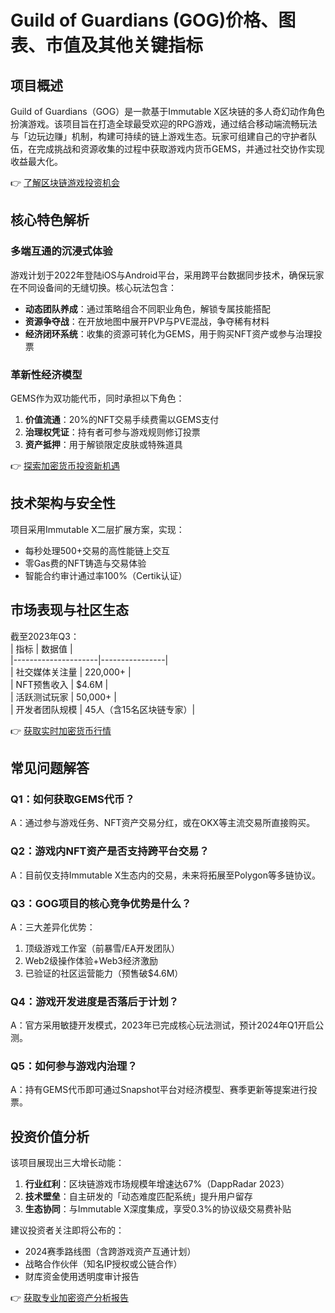 # Guild of Guardians (GOG)价格、图表、市值及其他关键指标  

## 项目概述  
Guild of Guardians（GOG）是一款基于Immutable X区块链的多人奇幻动作角色扮演游戏。该项目旨在打造全球最受欢迎的RPG游戏，通过结合移动端流畅玩法与「边玩边赚」机制，构建可持续的链上游戏生态。玩家可组建自己的守护者队伍，在完成挑战和资源收集的过程中获取游戏内货币GEMS，并通过社交协作实现收益最大化。  

👉 [了解区块链游戏投资机会](https://bit.ly/okx_welcome)  

## 核心特色解析  
### 多端互通的沉浸式体验  
游戏计划于2022年登陆iOS与Android平台，采用跨平台数据同步技术，确保玩家在不同设备间的无缝切换。核心玩法包含：  
- **动态团队养成**：通过策略组合不同职业角色，解锁专属技能搭配  
- **资源争夺战**：在开放地图中展开PVP与PVE混战，争夺稀有材料  
- **经济闭环系统**：收集的资源可转化为GEMS，用于购买NFT资产或参与治理投票  

### 革新性经济模型  
GEMS作为双功能代币，同时承担以下角色：  
1. **价值流通**：20%的NFT交易手续费需以GEMS支付  
2. **治理权凭证**：持有者可参与游戏规则修订投票  
3. **资产抵押**：用于解锁限定皮肤或特殊道具  

👉 [探索加密货币投资新机遇](https://bit.ly/okx_welcome)  

## 技术架构与安全性  
项目采用Immutable X二层扩展方案，实现：  
- 每秒处理500+交易的高性能链上交互  
- 零Gas费的NFT铸造与交易体验  
- 智能合约审计通过率100%（Certik认证）  

## 市场表现与社区生态  
截至2023年Q3：  
| 指标                | 数据值         |  
|---------------------|----------------|  
| 社交媒体关注量      | 220,000+       |  
| NFT预售收入         | $4.6M          |  
| 活跃测试玩家        | 50,000+        |  
| 开发者团队规模      | 45人（含15名区块链专家）|  

👉 [获取实时加密货币行情](https://bit.ly/okx_welcome)  

## 常见问题解答  

### Q1：如何获取GEMS代币？  
A：通过参与游戏任务、NFT资产交易分红，或在OKX等主流交易所直接购买。  

### Q2：游戏内NFT资产是否支持跨平台交易？  
A：目前仅支持Immutable X生态内的交易，未来将拓展至Polygon等多链协议。  

### Q3：GOG项目的核心竞争优势是什么？  
A：三大差异化优势：  
1. 顶级游戏工作室（前暴雪/EA开发团队）  
2. Web2级操作体验+Web3经济激励  
3. 已验证的社区运营能力（预售破$4.6M）  

### Q4：游戏开发进度是否落后于计划？  
A：官方采用敏捷开发模式，2023年已完成核心玩法测试，预计2024年Q1开启公测。  

### Q5：如何参与游戏内治理？  
A：持有GEMS代币即可通过Snapshot平台对经济模型、赛季更新等提案进行投票。  

## 投资价值分析  
该项目展现出三大增长动能：  
1. **行业红利**：区块链游戏市场规模年增速达67%（DappRadar 2023）  
2. **技术壁垒**：自主研发的「动态难度匹配系统」提升用户留存  
3. **生态协同**：与Immutable X深度集成，享受0.3%的协议级交易费补贴  

建议投资者关注即将公布的：  
- 2024赛季路线图（含跨游戏资产互通计划）  
- 战略合作伙伴（知名IP授权或公链合作）  
- 财库资金使用透明度审计报告  

👉 [获取专业加密资产分析报告](https://bit.ly/okx_welcome)